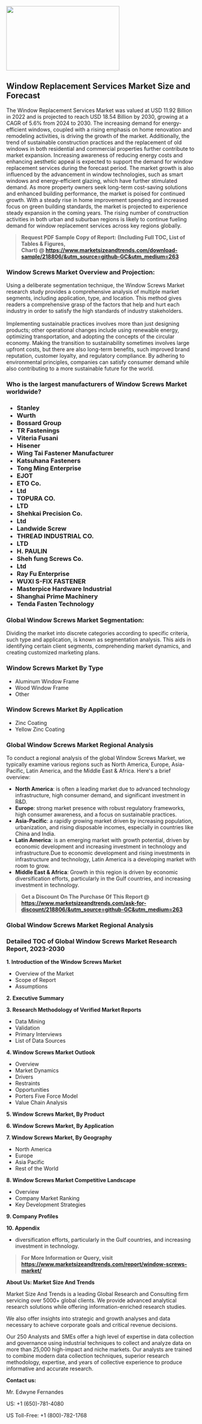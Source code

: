 <p><img class="alignnone size-medium wp-image-20088" src="https://ffe5etoiles.com/wp-content/uploads/2024/12/MST1-300x171.png" alt="" width="300" height="171" /></p><h2>Window Replacement Services Market Size and Forecast</h2><p>The Window Replacement Services Market was valued at USD 11.92 Billion in 2022 and is projected to reach USD 18.54 Billion by 2030, growing at a CAGR of 5.6% from 2024 to 2030. The increasing demand for energy-efficient windows, coupled with a rising emphasis on home renovation and remodeling activities, is driving the growth of the market. Additionally, the trend of sustainable construction practices and the replacement of old windows in both residential and commercial properties further contribute to market expansion. Increasing awareness of reducing energy costs and enhancing aesthetic appeal is expected to support the demand for window replacement services during the forecast period. The market growth is also influenced by the advancement in window technologies, such as smart windows and energy-efficient glazing, which have further stimulated demand. As more property owners seek long-term cost-saving solutions and enhanced building performance, the market is poised for continued growth. With a steady rise in home improvement spending and increased focus on green building standards, the market is projected to experience steady expansion in the coming years. The rising number of construction activities in both urban and suburban regions is likely to continue fueling demand for window replacement services across key regions globally.</p></p><blockquote id="" class=""><strong>Request PDF Sample Copy of Report: (Including Full TOC, List of Tables &amp; Figures, Chart)&nbsp;@&nbsp;<strong><a href="https://www.marketsizeandtrends.com/download-sample/218806/&utm_source=github-GC&utm_medium=263" target="_blank">https://www.marketsizeandtrends.com/download-sample/218806/&utm_source=github-GC&utm_medium=263</a></strong></strong></blockquote><h3 id="" class="">Window Screws Market&nbsp;Overview and Projection:</h3><p id="" class="">Using a deliberate segmentation technique, the Window Screws Market research study provides a comprehensive analysis of multiple market segments, including application, type, and location. This method gives readers a comprehensive grasp of the factors that help and hurt each industry in order to satisfy the high standards of industry stakeholders. <br /> <br />Implementing sustainable practices involves more than just designing products; other operational changes include using renewable energy, optimizing transportation, and adopting the concepts of the circular economy. Making the transition to sustainability sometimes involves large upfront costs, but there are also long-term benefits, such improved brand reputation, customer loyalty, and regulatory compliance. By adhering to environmental principles, companies can satisfy consumer demand while also contributing to a more sustainable future for the world.</p><h3 id="" class="">Who is the largest manufacturers of&nbsp;Window Screws Market worldwide?</h3><h3 class=""><p><ul><li>Stanley </li><li> Wurth </li><li> Bossard Group </li><li> TR Fastenings </li><li> Viteria Fusani </li><li> Hisener </li><li> Wing Tai Fastener Manufacturer </li><li> Katsuhana Fasteners </li><li> Tong Ming Enterprise </li><li> EJOT </li><li> ETO Co. </li><li> Ltd </li><li> TOPURA CO. </li><li> LTD </li><li> Shehkai Precision Co. </li><li> Ltd </li><li> Landwide Screw </li><li> THREAD INDUSTRIAL CO. </li><li> LTD </li><li> H. PAULIN </li><li> Sheh fung Screws Co. </li><li> Ltd </li><li> Ray Fu Enterprise </li><li> WUXI S-FIX FASTENER </li><li> Masterpice Hardware Industrial </li><li> Shanghai Prime Machinery </li><li> Tenda Fasten Technology</li></ul></p></h3><h3 id="" class="">Global&nbsp;Window Screws Market Segmentation:</h3><p id="" class="">Dividing the market into discrete categories according to specific criteria, such type and application, is known as segmentation analysis. This aids in identifying certain client segments, comprehending market dynamics, and creating customized marketing plans.</p><h3 id="" class="">Window Screws Market&nbsp;By Type</h3><p><p><ul><li>Aluminum Window Frame</li><li> Wood Window Frame</li><li> Other</p></li></ul></p></p><h3 id="" class="">Window Screws Market&nbsp;By Application</h3><p class=""><p><ul><li>Zinc Coating</li><li> Yellow Zinc Coating</li></ul></p></p><h3 id="" class="">Global Window Screws Market Regional Analysis</h3><p id="" class="">To conduct a regional analysis of the global Window Screws Market, we typically examine various regions such as North America, Europe, Asia-Pacific, Latin America, and the Middle East &amp; Africa. Here's a brief overview:</p><ul><li><strong>North America</strong>: is often a leading market due to advanced technology infrastructure, high consumer demand, and significant investment in R&amp;D.</li><li><strong>Europe</strong>: strong market presence with robust regulatory frameworks, high consumer awareness, and a focus on sustainable practices.</li><li><strong>Asia-Pacific</strong>: a rapidly growing market driven by increasing population, urbanization, and rising disposable incomes, especially in countries like China and India.</li><li><strong>Latin America</strong>: is an emerging market with growth potential, driven by economic development and increasing investment in technology and infrastructure.Due to economic development and rising investments in infrastructure and technology, Latin America is a developing market with room to grow.</li><li><strong>Middle East &amp; Africa</strong>: Growth in this region is driven by economic diversification efforts, particularly in the Gulf countries, and increasing investment in technology.</li></ul><blockquote id="" class=""><strong>Get a Discount On The Purchase Of This Report @ <strong><a href="https://www.marketsizeandtrends.com/ask-for-discount/218806/&utm_source=github-GC&utm_medium=263" target="_blank">https://www.marketsizeandtrends.com/ask-for-discount/218806/&utm_source=github-GC&utm_medium=263</a></strong></strong></blockquote><h3 id="" class="">Global Window Screws Market Regional Analysis</h3><h3 id="" class="">Detailed TOC of Global Window Screws Market Research Report, 2023-2030</h3><p id="" class=""><strong>1. Introduction of the Window Screws Market</strong></p><ul><li>Overview of the Market</li><li>Scope of Report</li><li>Assumptions</li></ul><p id="" class=""><strong>2. Executive Summary</strong></p><p id="" class=""><strong>3. Research Methodology of Verified Market Reports</strong></p><ul><li>Data Mining</li><li>Validation</li><li>Primary Interviews</li><li>List of Data Sources</li></ul><p id="" class=""><strong>4. Window Screws Market Outlook</strong></p><ul><li>Overview</li><li>Market Dynamics</li><li>Drivers</li><li>Restraints</li><li>Opportunities</li><li>Porters Five Force Model</li><li>Value Chain Analysis</li></ul><p id="" class=""><strong>5. Window Screws Market, By Product</strong></p><p id="" class=""><strong>6. Window Screws Market, By Application</strong></p><p id="" class=""><strong>7. Window Screws Market, By Geography</strong></p><ul><li>North America</li><li>Europe</li><li>Asia Pacific</li><li>Rest of the World</li></ul><p id="" class=""><strong>8. Window Screws Market Competitive Landscape</strong></p><ul><li>Overview</li><li>Company Market Ranking</li><li>Key Development Strategies</li></ul><p id="" class=""><strong>9. Company Profiles</strong></p><p id="" class=""><strong>10. Appendix</strong></p><ul><li>diversification efforts, particularly in the Gulf countries, and increasing investment in technology.</li></ul><blockquote id="" class=""><strong>For More Information or Query, visit <strong><strong><a href="https://www.marketsizeandtrends.com/report/window-screws-market/" target="_blank">https://www.marketsizeandtrends.com/report/window-screws-market/</a></strong></strong></strong></blockquote><p id="" class=""><strong>About Us: Market Size And Trends</strong></p><p id="" class="">Market Size And Trends is a leading Global Research and Consulting firm servicing over 5000+ global clients. We provide advanced analytical research solutions while offering information-enriched research studies.</p><p id="" class="">We also offer insights into strategic and growth analyses and data necessary to achieve corporate goals and critical revenue decisions.</p><p id="" class="">Our 250 Analysts and SMEs offer a high level of expertise in data collection and governance using industrial techniques to collect and analyze data on more than 25,000 high-impact and niche markets. Our analysts are trained to combine modern data collection techniques, superior research methodology, expertise, and years of collective experience to produce informative and accurate research.</p><p id="" class=""><strong>Contact us:</strong></p><p id="" class="">Mr. Edwyne Fernandes</p><p id="" class="">US: +1 (650)-781-4080</p><p id="" class="">US Toll-Free: +1 (800)-782-1768</p>
